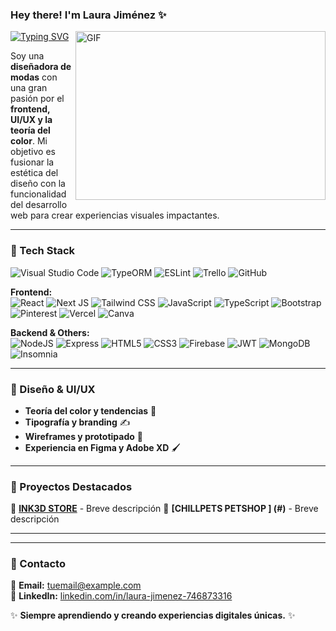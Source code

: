 ### Hey there! I'm **Laura Jiménez** ✨

<a href="https://git.io/typing-svg">
  <img src="https://readme-typing-svg.herokuapp.com?font=Poppins&weight=600&size=30&duration=3000&pause=5000&color=851c73&center=true&vCenter=true&width=1000&lines=Frontend+Designer+%7C+Fashion+Designer+%7C+UI%2FUX+Lover" alt="Typing SVG"/>
</a>

<img align="right" height="270" width="400" alt="GIF" src="https://github.com/sharif-islam96403/sharif-islam96403/blob/main/CatCode.gif">

Soy una **diseñadora de modas** con una gran pasión por el **frontend, UI/UX y la teoría del color**. Mi objetivo es fusionar la estética del diseño con la funcionalidad del desarrollo web para crear experiencias visuales impactantes.

---

### 🚀 Tech Stack

![Visual Studio Code](https://img.shields.io/badge/Visual%20Studio%20Code-0078d7.svg?style=for-the-badge&logo=visual-studio-code&logoColor=white)
![TypeORM](https://img.shields.io/badge/TypeORM-FE0803.svg?style=for-the-badge&logo=typeorm&logoColor=white)
![ESLint](https://img.shields.io/badge/ESLint-4B3263?style=for-the-badge&logo=eslint&logoColor=white)
![Trello](https://img.shields.io/badge/Trello-%23026AA7.svg?style=for-the-badge&logo=Trello&logoColor=white)
![GitHub](https://img.shields.io/badge/github-%23121011.svg?style=for-the-badge&logo=github&logoColor=white)

**Frontend:**  
![React](https://img.shields.io/badge/react-%2320232a.svg?style=for-the-badge&logo=react&logoColor=%2361DAFB)
	![Next JS](https://img.shields.io/badge/Next-black?style=for-the-badge&logo=next.js&logoColor=white)
![Tailwind CSS](https://img.shields.io/badge/-TailwindCSS-38B2AC?style=flat-square&logo=tailwind-css&logoColor=white)
![JavaScript](https://img.shields.io/badge/-JavaScript-F7DF1E?style=flat-square&logo=javascript&logoColor=black)
![TypeScript](https://img.shields.io/badge/typescript-%23007ACC.svg?style=for-the-badge&logo=typescript&logoColor=white)
![Bootstrap](https://img.shields.io/badge/bootstrap-%238511FA.svg?style=for-the-badge&logo=bootstrap&logoColor=white)
![Pinterest](https://img.shields.io/badge/Pinterest-%23E60023.svg?style=for-the-badge&logo=Pinterest&logoColor=white)
![Vercel](https://img.shields.io/badge/vercel-%23000000.svg?style=for-the-badge&logo=vercel&logoColor=white)
![Canva](https://img.shields.io/badge/Canva-%2300C4CC.svg?style=for-the-badge&logo=Canva&logoColor=white)

**Backend & Others:**  
	![NodeJS](https://img.shields.io/badge/node.js-6DA55F?style=for-the-badge&logo=node.js&logoColor=white)
![Express](https://img.shields.io/badge/-Express.js-000000?style=flat-square&logo=express&logoColor=white)
![HTML5](https://img.shields.io/badge/-HTML5-E34F26?style=flat-square&logo=html5&logoColor=white)
![CSS3](https://img.shields.io/badge/-CSS3-1572B6?style=flat-square&logo=css3&logoColor=white)
![Firebase](https://img.shields.io/badge/firebase-a08021?style=for-the-badge&logo=firebase&logoColor=ffcd34)
![JWT](https://img.shields.io/badge/JWT-black?style=for-the-badge&logo=JSON%20web%20tokens)
![MongoDB](https://img.shields.io/badge/MongoDB-%234ea94b.svg?style=for-the-badge&logo=mongodb&logoColor=white)
![Insomnia](https://img.shields.io/badge/Insomnia-black?style=for-the-badge&logo=insomnia&logoColor=5849BE)

---

### 🎨 Diseño & UI/UX
- **Teoría del color y tendencias** 🎨
- **Tipografía y branding** ✍️
- **Wireframes y prototipado** 📐
- **Experiencia en Figma y Adobe XD** 🖌️

---

### 🌟 Proyectos Destacados
📌 **[INK3D STORE](#)** - Breve descripción 
📌 **[CHILLPETS PETSHOP ] (#)** - Breve descripción 

---



---

### 📩 Contacto
📧 **Email:** [tuemail@example.com](emmabluebeachwear@gmail.com)  
💼 **LinkedIn:** [linkedin.com/in/laura-jimenez-746873316](#)  


✨ **Siempre aprendiendo y creando experiencias digitales  únicas.** ✨


